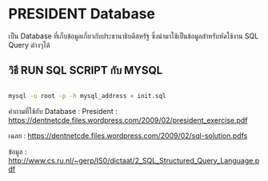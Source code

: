 # PRESIDENT Database

เป็น Database ที่เก็บข้อมูลเกี่ยวกับประธานาธิบดีสหรัฐ ซึ่งนำมาใช้เป็นข้อมูลสำหรับหัดใช้งาน SQL Query ต่างๆได้

## วิธี RUN SQL SCRIPT กับ MYSQL

```sh

mysql -u root -p -h mysql_address < init.sql

```

คำถามที่ใช้กับ Database : President : https://dentnetcde.files.wordpress.com/2009/02/president_exercise.pdf

เฉลย : https://dentnetcde.files.wordpress.com/2009/02/sql-solution.pdfs

ข้อมูล : http://www.cs.ru.nl/~gerp/IS0/dictaat/2_SQL_Structured_Query_Language.pdf